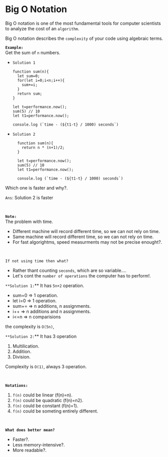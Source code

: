 # Big O Notation

Big O notation is one of the most fundamental tools for computer scientists to analyze the cost of an `algorithm`.

Big O notation describes the `complexity` of your code using algebraic terms.

**`Example:`**<br/>
Get the sum of `n` numbers.

- `Solution 1`

  ```
  function sum(n){
    let sum=0;
    for(let i=0;i<n;i++){
      sum+=i;
    }
    return sum;
  }

  let t=performance.now();
  sum(5) // 10
  let t1=performance.now();

  console.log (`time - (${t1-t} / 1000) seconds`)
  ```

- `Solution 2`

  ```
    function sum(n){
      return n * (n+1)/2;
    }

    let t=performance.now();
    sum(5) // 10
    let t1=performance.now();

    console.log (`time - (${t1-t} / 1000) seconds`)
  ```

Which one is faster and why?.

`Ans`: Solution 2 is faster

<br/>

**`Note:`** <br/>
The problem with time.

- Different machine will record different time, so we can not rely on time.
- Same machine will record different time, so we can not rely on time.
- For fast algorightms, speed measurments may not be precise enought?.

<br/>

`If not using time then what?`

- Rather thant counting `seconds`, which are so variable....
- Let's cont the `number of operations` the computer has to perform!.

`**Solution 1:`\*\*
It has `5n+2` operation.

- sum=0 => 1 operation.
- let i=0 => 1 operation.
- sum+= => n additions, n assignments.
- i++ => n additions and n assignments.
- i<=n => n comparisions

the complexity is `O(5n)`, 

`**Solution 2:`\*\*
It has 3 operation

1. Multilication.
2. Addition.
3. Division.

Complexity is `O(1)`, always 3 operation.

<br/>

**`Notations:`**

1. `f(n)` could be linear (f(n)=n).
2. `f(n)` could be quadratic (f(n)=n2).
3. `f(n)` could be constant (f(n)=1).
4. `f(n)` could be someting entirely different.

<br/>

**`What does better mean?`**

- Faster?.
- Less memory-intensive?.
- More readable?.

```

```
